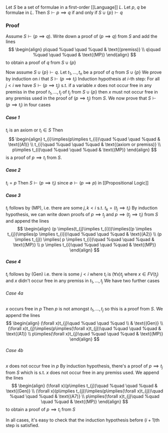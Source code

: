 Let $S$ be a set of formulae in a first-order [[Language]] $L$. 
Let $p$, $q$ be formulae in $L$. 
Then $S\vdash p\implies q$ 
if and only if
$S\cup \{ p \}\vdash q$
### Proof
Assume $S\vdash(p\implies q)$. Write down a proof of $(p\implies q)$ from $S$ and add the lines 
$$
\begin{align}
p\quad %quad
\quad %quad
 & \text{(premiss)}  \\
q\quad %quad
\quad %quad
 & \text{(MP)}
\end{align}
$$
to obtain a proof of $q$ from $S\cup \{ p \}$

Now assume $S\cup \{ p \}\vdash q$. Let $t_{1},\dots,t_{n}$ be a proof of $q$ from $S\cup \{ p \}$
We prove by induction on $i$ that $S\vdash(p\implies t_{i})$
Induction hypothesis at $i$-th step:
For all $j<i$ we have $S\vdash(p\implies t_{j})$ s.t. if a variable $x$ does not occur free in any premiss in the proof $t_{1},\dots,t_{j}$ of $t_{j}$ from $S\cup \{ p \}$ 
then $x$ must not occur free in any premiss used in the proof of $(p\implies t_{j})$ from $S$.
We now prove that $S\vdash(p\implies t_{i})$ in four cases
##### Case 1
$t_{i}$ is an axiom or $t_{i}\in S$ 
Then
$$
\begin{align}
t_{i}\implies(p\implies t_{i})\quad %quad
\quad %quad
 & \text{(A1)} \\
t_{i}\quad %quad
\quad %quad
 & \text{(axiom or premiss)} \\
p\implies t_{i}\quad %quad
\quad %quad
 & \text{(MP)}
\end{align}
$$
is a proof of $p\implies t_{i}$ from $S$.
##### Case 2
$t_{i}=p$
Then $S\vdash (p\implies t_{i})$ since $\emptyset \vdash(p\implies p)$ in [[Propositional Logic]]
##### Case 3
$t_{i}$ follows by (MP), i.e. there are some $j,k<i$ s.t. $t_{k}=(t_{j}\implies t_{i})$
By induction hypothesis, we can write down proofs of 
$p\implies t_{j}$ and $p\implies(t_{j}\implies t_{i})$ from $S$ and append the lines
$$
   \begin{align}
(p \implies(t_{j}\implies t_{i}))\implies((p \implies t_{j})\implies(p \implies t_{i}))\quad %quad
\quad %quad
 & \text{(A2)} \\
(p \implies t_{j}) \implies( p \implies t_{i})\quad %quad
\quad %quad
 & \text{(MP)} \\
p \implies t_{i}\quad %quad
\quad %quad
 & \text{(MP)}
\end{align}
$$
##### Case 4
$t_{i}$ follows by (Gen) i.e. there is some $j<i$ where $t_{i}$ is $(\forall x)t_{j}$
where $x\in FV(t_{j})$ and $x$ didn't occur free in any premiss in $t_{1},\dots,t_{j}$
We have two further cases
###### Case 4a 
$x$ occurs free in $p$ 
Then $p$ is not amongst $t_{1},\dots,t_{j}$ so this is a proof from $S$.
We append the lines 
$$
\begin{align}
(\forall x)t_{j}\quad %quad
\quad %quad \\
 & \text{(Gen)} \\
(\forall x)t_{j}\implies(p\implies(\forall x)t_{j})\quad %quad
\quad %quad
 & \text{(A1)} \\
p\implies(\forall x)t_{j}\quad %quad
\quad %quad
 & \text{(MP)}
\end{align}
$$
###### Case 4b
$x$ does not occur free in $p$ 
By induction hypothesis, there's a proof of $p\implies t_{j}$ from $S$ 
which is s.t. $x$ does not occur free in any premiss used.
We append the lines
$$
\begin{align}
(\forall x)(p\implies t_{j})\quad %quad
\quad %quad
 & \text{(Gen)} \\
(\forall x)(p\implies t_{j})\implies(p\implies(\forall x)t_{j})\quad %quad
\quad %quad
 & \text{(A7)} \\
p\implies(\forall x)t_{j}\quad %quad
\quad %quad
 & \text{(MP)}
\end{align}
$$
to obtain a proof of $p\implies t_{i}$ from $S$ 

In all cases, it's easy to check that the induction hypothesis before $(i+1)$th step is satisfied. 
